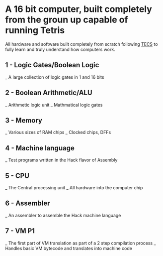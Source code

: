 # A 16 bit computer, built completely from the groun up capable of running Tetris
All hardware and software built completely from scratch following [TECS]([url](https://www.amazon.co.uk/Elements-Computing-Systems-second-Principles/dp/0262539802/ref=sr_1_1?crid=485E8XLBK2A&dib=eyJ2IjoiMSJ9.aR4HYNPZI_PFSSY5vJCOJzDPZLeRkE3QJDhIsNjO6QI5mX1YhND-2us8Ld50UY3VwR74IO98Tu2lswIu_OFsIgk0Tq3mqMXsIQluB-yCpm13RRf2NlyN5oXYz_DQsxALv-pVZGdD-UYhTdrvoGdztAVruCGca5n2PrX_gHrPIzJG4mH5R78uZ8EQIc6qId8WzvcO3GakuVfaKI22X0wy2r2JF_9UNn5put8Jusn_4UU.0z4cIPNe2awsD79mMrL8vdfyvsAZ0HAqaLUSikdfXdA&dib_tag=se&keywords=the+elements+of+computing+systems%2C+second+edition&qid=1718125419&sprefix=the+elements+of+comp%2Caps%2C103&sr=8-1)) to fully learn and truly understand how computers work.
## 1 - Logic Gates/Boolean Logic
  _ A large collection of logic gates in 1 and 16 bits
## 2 - Boolean Arithmetic/ALU
  _ Arithmetic logic unit
  _ Mathmatical logic gates
## 3 - Memory
  _ Various sizes of RAM chips
  _ Clocked chips, DFFs
## 4 - Machine language
  _ Test programs written in the Hack flavor of Assembly
## 5 - CPU
  _ The Central processing unit
  _ All hardware into the computer chip
## 6 - Assembler
  _ An assembler to assemble the Hack machine language
## 7 - VM P1
  _ The first part of VM translation as part of a 2 step compilation process
  _ Handles basic VM bytecode and translates into machine code
